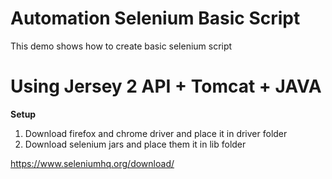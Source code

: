 Automation Selenium Basic Script
=====

This demo shows how to create basic selenium script

Using Jersey 2 API + Tomcat + JAVA
=====

**Setup**

1. Download firefox and chrome driver and place it in driver folder
2. Download selenium jars and place them it in lib folder

https://www.seleniumhq.org/download/
